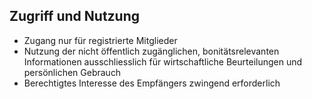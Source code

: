 ## Zugriff und Nutzung
- Zugang nur für registrierte Mitglieder
- Nutzung der nicht öffentlich zugänglichen, bonitätsrelevanten Informationen ausschliesslich für wirtschaftliche Beurteilungen und persönlichen Gebrauch
- Berechtigtes Interesse des Empfängers zwingend erforderlich
